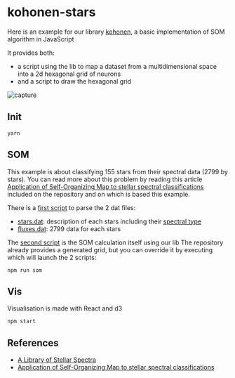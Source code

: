 # kohonen-stars

Here is an example for our library [kohonen], a basic implementation of 
SOM algorithm in JavaScript

It provides both:
* a script using the lib to map a dataset from a multidimensional space into a 2d hexagonal grid of neurons 
* and a script to draw the hexagonal grid

![capture](https://cdn.rawgit.com/seracio/kohonen-stars/master/images/capture.svg)

## Init

```
yarn
```

## SOM

This example is about classifying 155 stars from their spectral data (2799 by stars).
You can read more about this problem by reading this article [Application of Self-Organizing Map to stellar spectral classifications
](./data/subject.pdf) included on the repository and on which is based this example.

There is a [first script](./scripts/parseDat.js) to parse the 2 dat files:
* [stars.dat](./data/stars.dat): description of each stars including their [spectral type](https://en.wikipedia.org/wiki/Stellar_classification)
* [fluxes.dat](./data/fluxes.dat): 2799 data for each stars

The [second script](./scripts/som.js) is the SOM calculation itself using our lib 
The repository already provides a generated grid, but you can override it by executing which will launch the 2 scripts: 

```
npm run som
```

## Vis

Visualisation is made with React and d3

```
npm start
```

## References

* [A Library of Stellar Spectra]
* [Application of Self-Organizing Map to stellar spectral classifications]




[kohonen]: https://github.com/seracio/kohonen
[A Library of Stellar Spectra]: http://cdsarc.u-strasbg.fr/viz-bin/Cat?III/92#sRM2.1
[Application of Self-Organizing Map to stellar spectral classifications]: https://arxiv.org/pdf/1108.0514v1.pdf
